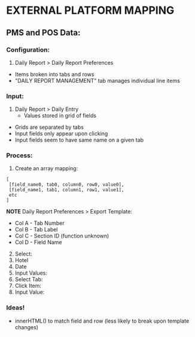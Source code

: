 # EXTERNAL PLATFORM MAPPING

## PMS and POS Data:
### Configuration:
1. Daily Report > Daily Report Preferences
- Items broken into tabs and rows
- "DAILY REPORT MANAGEMENT" tab manages individual line items
### Input:
1. Daily Report > Daily Entry
    - Values stored in grid of fields
- Grids are separated by tabs
- Input fields only appear upon clicking
- Input fields seem to have same name on a given tab

### Process:
1. Create an array mapping:
```
[
 [field_name0, tab0, column0, row0, value0],
 [field_name1, tab1, column1, row1, value1],
 etc
]
```
**NOTE** Daily Report Preferences > Export Template:
- Col A - Tab Number
- Col B - Tab Label
- Col C - Section ID (function unknown)
- Col D - Field Name
2. Select:
1. Hotel
2. Date
3. Input Values:
1. Select Tab:
2. Click Item:
3. Input Value:


### Ideas!
- innerHTML() to match field and row (less likely to break upon template changes)